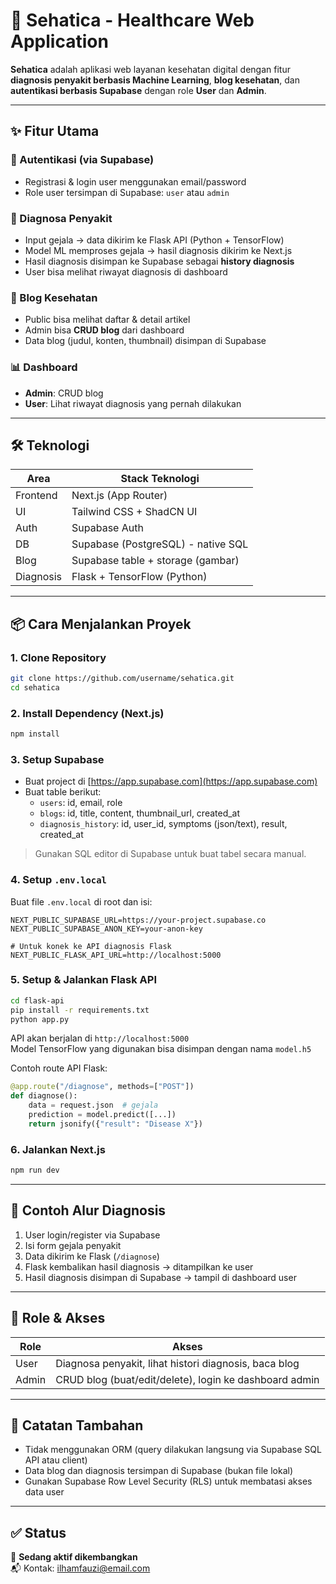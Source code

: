 # 🏥 Sehatica - Healthcare Web Application

**Sehatica** adalah aplikasi web layanan kesehatan digital dengan fitur **diagnosis penyakit berbasis Machine Learning**, **blog kesehatan**, dan **autentikasi berbasis Supabase** dengan role **User** dan **Admin**.

---

## ✨ Fitur Utama

### 🔐 Autentikasi (via Supabase)
- Registrasi & login user menggunakan email/password
- Role user tersimpan di Supabase: `user` atau `admin`

### 🧠 Diagnosa Penyakit
- Input gejala → data dikirim ke Flask API (Python + TensorFlow)
- Model ML memproses gejala → hasil diagnosis dikirim ke Next.js
- Hasil diagnosis disimpan ke Supabase sebagai **history diagnosis**
- User bisa melihat riwayat diagnosis di dashboard

### 📝 Blog Kesehatan
- Public bisa melihat daftar & detail artikel
- Admin bisa **CRUD blog** dari dashboard
- Data blog (judul, konten, thumbnail) disimpan di Supabase

### 📊 Dashboard
- **Admin**: CRUD blog
- **User**: Lihat riwayat diagnosis yang pernah dilakukan

---

## 🛠️ Teknologi

| Area       | Stack Teknologi                     |
|------------|--------------------------------------|
| Frontend   | Next.js (App Router)                 |
| UI         | Tailwind CSS + ShadCN UI             |
| Auth       | Supabase Auth                        |
| DB         | Supabase (PostgreSQL) - native SQL   |
| Blog       | Supabase table + storage (gambar)    |
| Diagnosis  | Flask + TensorFlow (Python)          |

---

## 📦 Cara Menjalankan Proyek

### 1. Clone Repository

```bash
git clone https://github.com/username/sehatica.git
cd sehatica
```

### 2. Install Dependency (Next.js)

```bash
npm install
```

### 3. Setup Supabase

- Buat project di [https://app.supabase.com](https://app.supabase.com)
- Buat table berikut:
  - `users`: id, email, role
  - `blogs`: id, title, content, thumbnail_url, created_at
  - `diagnosis_history`: id, user_id, symptoms (json/text), result, created_at

> Gunakan SQL editor di Supabase untuk buat tabel secara manual.

### 4. Setup `.env.local`

Buat file `.env.local` di root dan isi:

```env
NEXT_PUBLIC_SUPABASE_URL=https://your-project.supabase.co
NEXT_PUBLIC_SUPABASE_ANON_KEY=your-anon-key

# Untuk konek ke API diagnosis Flask
NEXT_PUBLIC_FLASK_API_URL=http://localhost:5000
```

### 5. Setup & Jalankan Flask API

```bash
cd flask-api
pip install -r requirements.txt
python app.py
```

API akan berjalan di `http://localhost:5000`  
Model TensorFlow yang digunakan bisa disimpan dengan nama `model.h5`

Contoh route API Flask:

```python
@app.route("/diagnose", methods=["POST"])
def diagnose():
    data = request.json  # gejala
    prediction = model.predict([...])
    return jsonify({"result": "Disease X"})
```

### 6. Jalankan Next.js

```bash
npm run dev
```

---

## 🧲 Contoh Alur Diagnosis

1. User login/register via Supabase
2. Isi form gejala penyakit
3. Data dikirim ke Flask (`/diagnose`)
4. Flask kembalikan hasil diagnosis → ditampilkan ke user
5. Hasil diagnosis disimpan di Supabase → tampil di dashboard user

---

## 👥 Role & Akses

| Role   | Akses                                                               |
|--------|---------------------------------------------------------------------|
| User   | Diagnosa penyakit, lihat histori diagnosis, baca blog              |
| Admin  | CRUD blog (buat/edit/delete), login ke dashboard admin             |

---

## 📁 Catatan Tambahan

- Tidak menggunakan ORM (query dilakukan langsung via Supabase SQL API atau client)
- Data blog dan diagnosis tersimpan di Supabase (bukan file lokal)
- Gunakan Supabase Row Level Security (RLS) untuk membatasi akses data user

---

## ✅ Status

🔄 **Sedang aktif dikembangkan**  
📬 Kontak: ilhamfauzi@email.com

